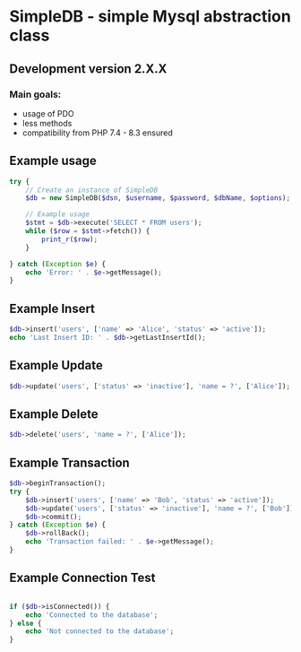 # SimpleDB - simple Mysql abstraction class

## Development version 2.X.X

### Main goals:

- usage of PDO
- less methods
- compatibility from PHP 7.4 - 8.3 ensured

## Example usage

```php
try {
    // Create an instance of SimpleDB
    $db = new SimpleDB($dsn, $username, $password, $dbName, $options);

    // Example usage
    $stmt = $db->execute('SELECT * FROM users');
    while ($row = $stmt->fetch()) {
        print_r($row);
    }

} catch (Exception $e) {
    echo 'Error: ' . $e->getMessage();
}

```

## Example Insert

```php
$db->insert('users', ['name' => 'Alice', 'status' => 'active']);
echo 'Last Insert ID: ' . $db->getLastInsertId();

```

## Example Update

```php
$db->update('users', ['status' => 'inactive'], 'name = ?', ['Alice']);

```

## Example Delete

```php
$db->delete('users', 'name = ?', ['Alice']);

```

## Example Transaction

```php
$db->beginTransaction();
try {
    $db->insert('users', ['name' => 'Bob', 'status' => 'active']);
    $db->update('users', ['status' => 'inactive'], 'name = ?', ['Bob']);
    $db->commit();
} catch (Exception $e) {
    $db->rollBack();
    echo 'Transaction failed: ' . $e->getMessage();
}

```

## Example Connection Test

```php

if ($db->isConnected()) {
    echo 'Connected to the database';
} else {
    echo 'Not connected to the database';
}

```